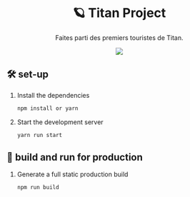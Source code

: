 <h1 align="center">
  🪐 Titan Project
</h1>
<p align="center">
  Faites parti des premiers touristes de Titan.
</p>

<p align="center">
  <img src ="/images/titan.png">
</p>

## 🛠 set-up

1. Install the dependencies

   ```sh
   npm install or yarn
   ```

2. Start the development server

   ```sh
   yarn run start
   ```

## 🚀 build and run for production

1. Generate a full static production build

   ```sh
   npm run build
   ```


